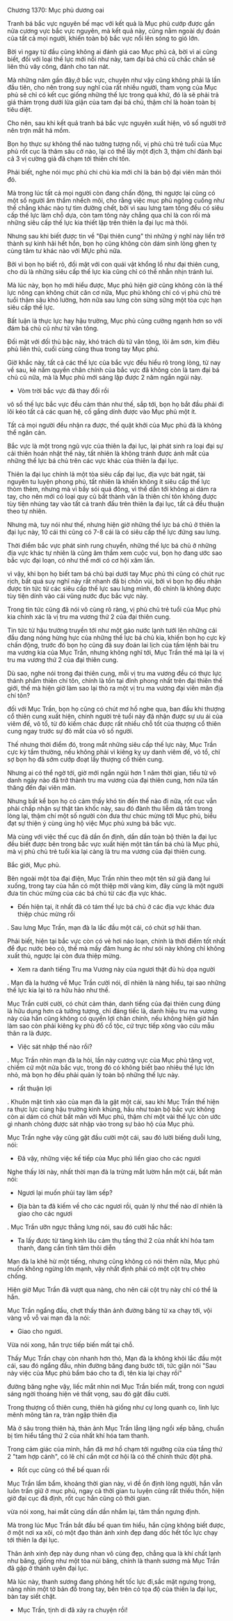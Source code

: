 




Chương 1370: Mục phủ dương oai


Tranh bá bắc vực nguyên bế mạc với kết quả là Mục phủ cướp được gần nửa cương vực bắc vực nguyên, mà kết quả này, cũng nằm ngoài dự đoán của tất cả mọi người, khiến toàn bộ bắc vực nổi lên sóng to gió lớn.

Bời vì ngay từ đầu cũng không ai đánh giá cao Mục phủ cả, bời vì ai cũng biết, đối với loại thế lực mới nổi như này, tam đại bá chủ cũ chắc chắn sẽ liên thủ vây công, đánh cho tan nát.

Mà những năm gần đây,ở bắc vực, chuyện như vậy cũng không phải là lần đầu tiên, cho nên trong suy nghĩ của rất nhiều người, tham vọng của Mục phủ sẽ chỉ có kết cục giống những thế lực trong quá khứ, đó là sẽ phải trả giá thảm trọng dưới lửa giận của tam đại bá chủ, thậm chí là hoàn toàn bị tiêu diệt.

Cho nên, sau khi kết quả tranh bá bắc vực nguyên xuất hiện, vô số người trở nên trợn mắt há mồm.

Bọn họ thực sự không thể nào tưởng tượng nổi, vị phủ chủ trẻ tuổi của Mục phủ rốt cục là thâm sâu cở nào, lại có thể lấy một địch 3, thậm chí đánh bại cả 3 vị cường giả đã chạm tới thiên chí tôn.

Phải biết, nghe nói mục phủ chi chủ kia mới chỉ là bán bộ đại viên mãn thôi đó.

Mà trong lúc tất cả mọi người còn đang chấn động, thì ngược lại cũng có một số người âm thầm nhếch môi, cho rằng việc mục phủ ngông cuồng như thế chẳng khác nào tự tìm đường chết, bởi vì sau lưng tam tông đều có siêu cấp thế lực làm chỗ dựa, còn tam tông này chẳng qua chỉ là con rối mà những siêu cấp thế lực kia thiết lập trên thiên la đại lục mà thôi.

Nhưng sau khi biết được tin về "Đại thiên cung" thì những ý nghĩ này liền trở thành sự kinh hãi hết hồn, bọn họ cũng không còn dám sinh lòng ghen tỵ cùng tâm tư khác nào với MỤc phủ nữa.

Bởi vì bọn họ biết rõ, đối mặt với con quái vật khổng lồ như đại thiên cung, cho dù là những siêu cấp thế lực kia cũng chỉ có thể nhẫn nhịn tránh lui.

Mà lúc này, bọn họ mới hiểu được, Mục phủ hiện giờ cũng không còn là thế lực nông cạn không chút căn cơ nữa, Mục phủ không chỉ có vị phủ chủ trẻ tuổi thâm sâu khó lường, hơn nữa sau lưng còn sừng sững một tòa cực hạn siêu cấp thế lực.

Bất luận là thực lực hay hậu trường, Mục phủ cũng cường ngạnh hơn so với đám bá chủ cũ như tử vân tông.

Đối mặt với đối thủ bậc này, khó trách dù tử vân tông, lôi âm sơn, kim điêu phủ liên thủ, cuối cùng cũng thua trong tay Mục phủ.

Giờ khắc này, tất cả các thế lực của bắc vực đều hiểu rõ trong lòng, từ nay về sau, kẻ nắm quyền chân chính của bắc vực đã không còn là tam đại bá chủ cũ nữa, mà là Mục phủ mới sáng lập được 2 năm ngắn ngủi này.

- Vòm trời bắc vực đã thay đổi rồi

vô số thế lực bắc vực đều cảm thán như thế, sắp tới, bọn họ bắt đầu phải đi lôi kéo tất cả các quan hệ, cố gắng dính được vào Mục phủ một ít.

Tất cả mọi người đều nhận ra được, thế quật khởi của Mục phủ đã là không thể ngăn cản.

Bắc vực là một trong ngũ vực của thiên la đại lục, lại phát sinh ra loại đại sự cải thiên hoán nhật thế này, tất nhiên là không tránh được ánh mắt của những thế lực bá chủ trên các vực khác của thiên la đại lục.

Thiên la đại lục chính lả một tòa siêu cấp đại lục, địa vực bát ngát, tài nguyên tu luyện phong phú, tất nhiên là khiến không ít siêu cấp thế lực thòm thèm, nhưng mà vì bầy sói quá đông, vì thế dẫn tới không ai dám ra tay, cho nên mới có loại quy củ bất thành văn là thiên chí tôn không được tùy tiện nhúng tay vào tất cả tranh đấu trên thiên la đại lục, tất cả đều thuận theo tự nhiên.

Nhưng mà, tuy nói như thế, nhưng hiện giờ những thế lực bá chủ ở thiên la đại lục này, 10 cái thì cũng có 7-8 cái là có siêu cấp thế lực đứng sau lưng.

Thời điểm bắc vực phát sinh rung chuyển, những thế lực bá chủ ở những địa vực khác tự nhiên là cũng âm thầm xem cuộc vui, bọn họ đang ước sao bắc vực đại loạn, có như thế mới có cơ hội xâm lấn.

vì vậy, khi bọn họ biết tam bá chủ bại dưới tay Mục phủ thì cũng có chút rục rịch, bất quá suy nghĩ này rất nhanh đã bị chôn vùi, bởi vì bọn họ đều nhận được tin tức từ các siêu cấp thế lực sau lưng mình, đỏ chính là không được tùy tiện dính vào cái vũng nước đục bắc vực này.

Trong tin tức cũng đã nói vô cùng rõ ràng, vị phủ chủ trẻ tuổi của Mục phủ kia chính xác là vị tru ma vương thứ 2 của đại thiên cung.

Tin tức từ hậu trường truyền tới như một gáo nước lạnh tưới lên những cái đầu đang nóng hừng hực của những thế lực bá chủ kia, khiến bọn họ cực kỳ chấn động, trước đó bọn họ cũng đã suy đoán lai lịch của tấm lệnh bài tru ma vương kia của Mục Trần, nhưng không nghĩ tới, Mục Trần thế mà lại là vị tru ma vương thứ 2 của đại thiên cung.

Dù sao, nghe nói trong đại thiên cung, mỗi vị tru ma vương đều có thực lực thánh phẩm thiên chí tôn, chính là tồn tại đỉnh phong nhất trên đại thiên thế giới, thế mà hiện giờ làm sao lại thò ra một vị tru ma vương đại viên mãn địa chí tôn?

đối với Mục Trần, bọn họ cũng có chút mơ hồ nghe qua, ban đầu khi thượng cổ thiên cung xuất hiện, chính người trẻ tuổi này đã nhận được sự ưu ái của viêm đế, võ tổ, từ đỏ kiếm chác được rất nhiều chỗ tốt của thượng cổ thiên cung ngay trước sự đỏ mắt của vô số người.

Thế nhưng thời điểm đó, trong mắt những siêu cấp thế lực này, Mục Trần cực kỳ tầm thường, nếu không phải vì kiêng kỵ uy danh viêm đế, võ tổ, chĩ sợ bọn họ đã sớm cướp đoạt lấy thượng cổ thiên cung.

Nhưng ai có thể ngờ tới, giờ mới ngắn ngủi hơn 1 năm thời gian, tiểu tử vô danh ngày nào đã trở thành tru ma vương của đại thiên cung, hơn nữa tấn thăng đến đại viên mãn.

Nhưng bất kể bọn họ có cảm thấy khó tin đến thế nào đi nữa, rốt cục vẫn phải chấp nhận sự thật tàn khốc này, sau đó đành thu liễm dã tâm trong lòng lại, thậm chí một số người còn đưa thư chúc mừng tới Mục phủ, biểu đạt sự thiện ý cùng ủng hộ việc Mục phủ xưng bá bắc vực.

Mà cùng với việc thế cục đã dần ổn định, dần dần toàn bộ thiên la đại lục đều biết được bên trong bắc vực xuất hiện một tân tấn bá chủ là Mục phủ, mà vị phủ chủ trẻ tuổi kia lại càng là tru ma vương của đại thiên cung.

Bắc giới, Mục phủ.

Bên ngoài một tòa đại điện, Mục Trần nhìn theo một tên sứ giả đang lui xuống, trong tay của hắn có một thiệp mời vàng kim, đây cũng là một người đưa tin chúc mừng của các bá chủ từ các địa vực khác.

- Đến hiện tại, ít nhất đã có tám thế lực bá chủ ở các địa vực khác đưa thiệp chúc mừng rồi

. Sau lưng Mục Trần, mạn đà la lắc đầu một cái, có chút sợ hãi than.

Phải biết, hiện tại bắc vực còn có vẻ hơi náo loạn, chính là thời điểm tốt nhất để đục nước béo cò, thế mà mấy đám hung ác như sói này không chỉ không xuất thủ, ngược lại còn đưa thiệp mừng.

- Xem ra danh tiếng Tru ma Vương này của ngươi thật đủ hù dọa người

. Mạn đà la hướng về Mục Trần cười nói, dĩ nhiên là nàng hiểu, tại sao những thế lực kia lại tỏ ra hữu hảo như thế.

Mục Trần cười cười, có chút cảm thán, danh tiếng của đại thiên cung đúng là hữu dụng hơn cả tưởng tượng, chỉ đáng tiếc là, danh hiệu tru ma vương này của hắn cũng không có quyền lợi chân chính, nếu không hiện giờ hắn làm sao còn phải kiêng kỵ phù đồ cổ tộc, cứ trực tiếp xông vào cứu mẫu thân ra là được.

- Việc sát nhập thế nào rồi?

. Mục Trần nhìn mạn đà la hỏi, lần này cương vực của Mục phủ tăng vọt, chiếm cứ một nửa bắc vực, trong đó có không biết bao nhiêu thế lực lớn nhỏ, mà bọn họ đều phải quản lý toàn bộ những thế lực này.

- rất thuận lợi

. Khuôn mặt tinh xảo của mạn đà la gật một cái, sau khi Mục Trần thế hiện ra thực lực cùng hậu trường kinh khủng, hầu như toàn bộ bắc vực không còn ai dám có chút bất mãn với Mục phủ, thậm chí một vài thế lực còn ước gì nhanh chỏng được sát nhập vào trong sự bảo hộ của Mục phủ.

Mục Trần nghe vậy cũng gật đầu cười một cái, sau đó lười biếng duỗi lưng, nói:

- Đã vậy, những việc kế tiếp của Mục phủ liền giao cho các ngươi

Nghe thấy lời này, nhất thời mạn đà la trừng mắt lườm hắn một cái, bất mãn nói:

- Ngươi lại muốn phủi tay làm sếp?

- Địa bàn ta đã kiếm về cho các ngươi rồi, quản lý như thế nào dĩ nhiên là giao cho các ngươi

. Mục Trần ưỡn ngực thẳng lưng nói, sau đó cười hắc hắc:

- Ta lấy được từ tàng kinh lâu cảm thụ tầng thứ 2 của nhất khí hóa tam thanh, đang cần tĩnh tâm thôi diễn

Mạn đà la khẽ hừ một tiếng, nhưng cũng không có nói thêm nữa, Mục phủ muốn không ngừng lớn mạnh, vậy nhất định phải có một cột trụ chèo chống.

Hiện giờ Mục Trần đã vượt qua nàng, cho nên cái cột trụ này chỉ có thể là hắn.

Mục Trần ngẩng đầu, chợt thấy thân ảnh đường băng từ xa chạy tới, vội vàng vỗ vỗ vai mạn đà la nói:

- Giao cho ngươi.

Vừa nói xong, hắn trực tiếp biến mất tại chỗ.

Thấy Mục Trần chạy còn nhanh hơn thỏ, Mạn đà la không khỏi lắc đầu một cái, sau đó ngẩng đầu, nhìn đường băng đang bước tới, tức giận nói "Sau này việc của Mục phủ bẩm báo cho ta đi, tên kia lại chạy rồi"

đường băng nghe vậy, liếc mắt nhìn nơi Mục Trần biến mất, trong con ngươi sáng ngời thoáng hiện vẻ thất vọng, sau đó gật đầu cười.

Trong thượng cổ thiên cung, thiên hà giống như cự long quanh co, linh lực mênh mông tản ra, tràn ngập thiên địa

Mà ở sâu trong thiên hà, thản ảnh Mục Trần lẳng lặng ngồi xếp bằng, chuẩn bị tìm hiểu tầng thứ 2 của nhất khí hóa tam thanh.

Trong cảm giác của mình, hắn đã mơ hồ chạm tới ngưỡng cửa của tầng thứ 2 "tam hợp cảnh", có lẽ chỉ cần một cơ hội là có thể chính thức đột phá.

- Rốt cục cũng có thể bế quan rồi

Mục Trần lẩm bẩm, khoảng thời gian này, vì đề ổn định lòng người, hắn vẫn luôn trấn giữ ở mục phủ, ngay cả thời gian tu luyện cũng rất thiếu thốn, hiện giờ đại cục đã định, rốt cục hắn cũng cỏ thời gian.

vừa nói xong, hai mắt cũng dần dần nhắm lại, tâm thần ngưng định.

Mà trong lúc Mục Trần bắt đầu bế quan tìm hiểu, hắn cũng không biết được, ở một nơi xa xôi, có một đạo thản ảnh xinh đẹp đang dốc hết tốc lực chạy tới thiên la đại lục.

Thân ảnh xinh đẹp này dung nhan vô cùng đẹp, chẳng qua là khí chất lạnh như băng, giống như một tòa núi băng, chính là thanh sương mà Mục Trần đã gặp ở thánh uyên đại lục.

Mà lúc này, thanh sương đang phóng hết tốc lực đi,sắc mặt ngưng trọng, nàng nhìn một tờ bản đồ trong tay, bên trên cỏ tọa độ của thiên la đại lục, bàn tay siết chặt.

- Mục Trần, tịnh di đã xảy ra chuyện rồi!




